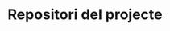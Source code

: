 <!-- TITLE: Repositori del projecte-->
<!-- SUBTITLE: Repositori del projecte -->

# Repositori del projecte